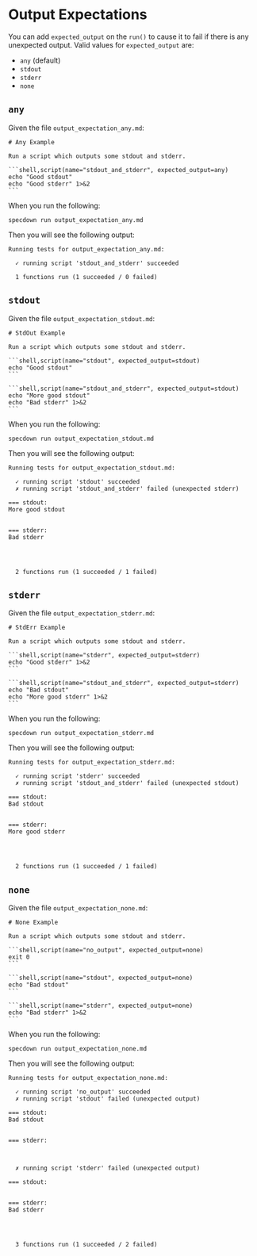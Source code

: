 # Output Expectations

You can add `expected_output` on the `run()` to cause it to fail if there is any
unexpected output. Valid values for `expected_output` are:

- `any` (default)
- `stdout`
- `stderr`
- `none`

## `any`

Given the file `output_expectation_any.md`:

~~~markdown,file(path="output_expectation_any.md")
# Any Example

Run a script which outputs some stdout and stderr.

```shell,script(name="stdout_and_stderr", expected_output=any)
echo "Good stdout"
echo "Good stderr" 1>&2
```
~~~

When you run the following:

```shell,script(name="any_output_expectation")
specdown run output_expectation_any.md
```

Then you will see the following output:

```text,verify(script_name="any_output_expectation")
Running tests for output_expectation_any.md:

  ✓ running script 'stdout_and_stderr' succeeded

  1 functions run (1 succeeded / 0 failed)

```

## `stdout`

Given the file `output_expectation_stdout.md`:

~~~markdown,file(path="output_expectation_stdout.md")
# StdOut Example

Run a script which outputs some stdout and stderr.

```shell,script(name="stdout", expected_output=stdout)
echo "Good stdout"
```

```shell,script(name="stdout_and_stderr", expected_output=stdout)
echo "More good stdout"
echo "Bad stderr" 1>&2
```
~~~

When you run the following:

```shell,script(name="stdout_output_expectation")
specdown run output_expectation_stdout.md
```

Then you will see the following output:

```text,verify(script_name="stdout_output_expectation")
Running tests for output_expectation_stdout.md:

  ✓ running script 'stdout' succeeded
  ✗ running script 'stdout_and_stderr' failed (unexpected stderr)

=== stdout:
More good stdout


=== stderr:
Bad stderr




  2 functions run (1 succeeded / 1 failed)

```

## `stderr`

Given the file `output_expectation_stderr.md`:

~~~markdown,file(path="output_expectation_stderr.md")
# StdErr Example

Run a script which outputs some stdout and stderr.

```shell,script(name="stderr", expected_output=stderr)
echo "Good stderr" 1>&2
```

```shell,script(name="stdout_and_stderr", expected_output=stderr)
echo "Bad stdout"
echo "More good stderr" 1>&2
```
~~~

When you run the following:

```shell,script(name="stderr_output_expectation")
specdown run output_expectation_stderr.md
```

Then you will see the following output:

```text,verify(script_name="stderr_output_expectation")
Running tests for output_expectation_stderr.md:

  ✓ running script 'stderr' succeeded
  ✗ running script 'stdout_and_stderr' failed (unexpected stdout)

=== stdout:
Bad stdout


=== stderr:
More good stderr




  2 functions run (1 succeeded / 1 failed)

```

## `none`

Given the file `output_expectation_none.md`:

~~~markdown,file(path="output_expectation_none.md")
# None Example

Run a script which outputs some stdout and stderr.

```shell,script(name="no_output", expected_output=none)
exit 0
```

```shell,script(name="stdout", expected_output=none)
echo "Bad stdout"
```

```shell,script(name="stderr", expected_output=none)
echo "Bad stderr" 1>&2
```
~~~

When you run the following:

```shell,script(name="none_output_expectation")
specdown run output_expectation_none.md
```

Then you will see the following output:

```text,verify(script_name="none_output_expectation")
Running tests for output_expectation_none.md:

  ✓ running script 'no_output' succeeded
  ✗ running script 'stdout' failed (unexpected output)

=== stdout:
Bad stdout


=== stderr:



  ✗ running script 'stderr' failed (unexpected output)

=== stdout:


=== stderr:
Bad stderr




  3 functions run (1 succeeded / 2 failed)

```
